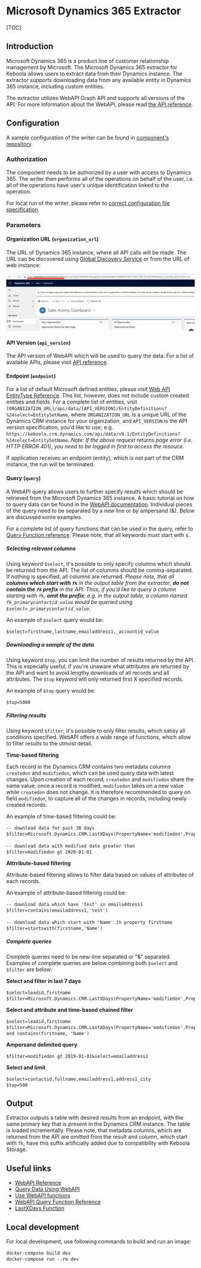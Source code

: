 # Microsoft Dynamics 365 Extractor

[TOC]

## Introduction

Microsoft Dynamics 365 is a product line of customer relationship management by Microsoft. The Microsoft Dynamics 365 extractor for Keboola allows users to extract data from their Dynamics instance. The extractor supports downloading data from any available entity in Dynamics 365 instance, including custom entities.

The extractor utilizes WebAPI Graph API and supports all versions of the API. For more information about the WebAPI, please read [the API reference](https://docs.microsoft.com/en-us/dynamics365/customer-engagement/web-api/about).

## Configuration

A sample configuration of the writer can be found in [component's repository](https://bitbucket.org/kds_consulting_team/kds-team.wr-microsoft-dynamics/src/master/component_config/sample-config/). 

### Authorization

The component needs to be authorized by a user with access to Dynamics 365. The writer then performs all of the operations on behalf of the user, i.e. all of the operations have user's unique identification linked to the operation.

For local run of the writer, please refer to [correct configuration file specification](https://developers.keboola.com/extend/common-interface/oauth/#authorize).

### Parameters

#### Organization URL (`organization_url`)

The URL of Dynamics 365 instance, where all API calls will be made. The URL can be discovered using [Global Discovery Service](https://docs.microsoft.com/en-us/powerapps/developer/common-data-service/webapi/discover-url-organization-web-api) or from the URL of web instance:

![organization_url](docs/images/organization_url.png)


#### API Version (`api_version`)

The API version of WebAPI which will be used to query the data. For a list of available APIs, please visit [API reference](https://docs.microsoft.com/en-us/dynamics365/customerengagement/on-premises/developer/webapi/web-api-versions).

#### Endpoint (`endpoint`)

For a list of default Microsoft defined entities, please visit [Web API EntityType Reference](https://docs.microsoft.com/en-us/dynamics365/customer-engagement/web-api/entitytypes). This list, however, does not include custom created entities and fields. For a complete list of entities, visit `[ORGANIZATION_URL]/api/data/[API_VERSION]/EntityDefinitions?%24select=EntitySetName`, where `ORGANIZATION_URL` is a unique URL of the Dynamics CRM instance for your organization, and `API_VERSION` is the API version specification, you'd like to use; e.g. `https://keboola.crm.dynamics.com/api/data/v9.1/EntityDefinitions?%24select=EntitySetName`. 
*Note: If the above request returns page error (i.e. HTTP ERROR 401), you need to be logged in first to access the resouce.*

If application receives an endpoint (entity), which is not part of the CRM instance, the run will be terminated.

#### Query (`query`)

A WebAPI query allows users to further specify results which should be retrieved from the Microsoft Dynamics 365 instance. A basic tutorial on how to query data can be found in the [WebAPI documentation](https://docs.microsoft.com/en-us/powerapps/developer/common-data-service/webapi/query-data-web-api). Individual pieces of the query need to be separated by a new line or by ampersand (&). Below are discussed some examples.

For a complete list of query functions that can be used in the query, refer to [Query Function reference](https://docs.microsoft.com/en-us/dynamics365/customer-engagement/web-api/queryfunctions). Please note, that all keywords must start with `$`.

##### Selecting relevant columns

Using keyword `$select`, it's possible to only specify columns which should be returned from the API. The list of columms should be comma-separated. If nothing is specified, all columns are returned.
*Please note, that all **columns which start with `fk`** in the output table from the extractor, **do not contain the `fk` prefix** in the API. Thus, if you'd like to query a column starting with `fk`, **omit the prefix**; e.g. in the output table, a column named `fk_primarycontactid_value` would be queried using `$select=_primarycontactid_value`.*

An example of `$select` query would be:

```
$select=firstname,lastname,emailaddress1,_accountid_value
```

##### Downloading a sample of the data

Using keyword `$top`, you can limit the number of results returned by the API. This is especially useful, if you're unaware what attributes are returned by the API and want to avoid lengthy downloads of all records and all attributes. The `$top` keyword will only returned first X specified records.

An example of `$top` query would be:

```
$top=5000
```

##### Filtering results

Using keyword `$filter`, it's possible to only filter results, which satisy all conditions specified. WebAPI offers a wide range of functions, which allow to filter results to the utmost detail.

**Time-based filtering**

Each record in the Dynamics CRM contains two metadata columns `createdon` and `modifiedon`, which can be used query data with latest changes. Upon creation of each record, `createdon` and `modifiedon` share the same value; once a record is modified, `modifiedon` takes on a new value while `createdon` does not change. It is therefore recommended to query on field `modifiedon`, to capture all of the changes in records, including newly created records.

An example of time-based filtering could be:

```
-- download data for past 30 days
$filter=Microsoft.Dynamics.CRM.LastXDays(PropertyName='modifiedon',PropertyValue=30)

-- download data with modified date greater than
$filter=modifiedon gt 2020-01-01
```

**Attrribute-based filtering**

Attribute-based filtering allows to filter data based on values of attributes of each records. 

An example of attribute-based filtering could be:
```
-- download data which have 'test' in emailaddress1
$filter=contains(emailaddress1,'test')

-- download data which start with 'Name' in property firstname
$filter=startswith(firstname,'Name')
```

##### Complete queries

Complete queries need to be new-line separated or "&" separated. Examples of complete queries are below combining both `$select` and `$filter` are below:

**Select and filter in last 7 days**

```
$select=leadid,firstname
$filter=Microsoft.Dynamics.CRM.LastXDays(PropertyName='modifiedon',PropertyValue=7)
```

**Select and attribute and time-based chained filter**

```
$select=leadid,firstname
$filter=Microsoft.Dynamics.CRM.LastXDays(PropertyName='modifiedon',PropertyValue=7) and contains(firstname, 'Name')
```

**Ampersand delimited query**

```
$filter=modifiedon gt 2019-01-01&select=emailaddress1
```

**Select and limit**

```
$select=contactid,fullname,emailaddress1,address1_city
$top=500
```

## Output

Extractor outputs a table with desired results from an endpoint, with the same primary key that is present in the Dynamics CRM instance. The table is loaded incrementally.
Please note, that metadata columns, which are returned from the API are omitted from the result and column, which start with `fk`, have this suffix artificially added due to compatibility with Keboola Storage.

## Useful links

- [WebAPI Reference](https://docs.microsoft.com/en-us/dynamics365/customer-engagement/web-api/about)
- [Query Data Using WebAPI](https://docs.microsoft.com/en-us/powerapps/developer/common-data-service/webapi/query-data-web-api)
- [Use WebAPI functions](https://docs.microsoft.com/en-us/powerapps/developer/common-data-service/webapi/use-web-api-functions)
- [WebAPI Query Function Reference](https://docs.microsoft.com/en-us/dynamics365/customer-engagement/web-api/queryfunctions)
- [LastXDays Function](https://docs.microsoft.com/en-us/dynamics365/customer-engagement/web-api/lastxdays)

## Local development

For local development, use following commands to build and run an image:

```
docker-compose build dev
docker-compose run --rm dev
```